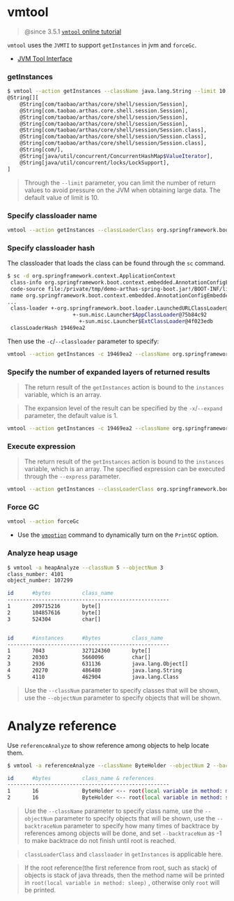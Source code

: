 vmtool
===

> @since 3.5.1
[`vmtool` online tutorial](https://arthas.aliyun.com/doc/arthas-tutorials.html?language=en&id=command-vmtool)

`vmtool` uses the `JVMTI` to support `getInstances` in jvm and `forceGc`.

* [JVM Tool Interface](https://docs.oracle.com/javase/8/docs/platform/jvmti/jvmti.html)

### getInstances

```bash
$ vmtool --action getInstances --className java.lang.String --limit 10
@String[][
    @String[com/taobao/arthas/core/shell/session/Session],
    @String[com.taobao.arthas.core.shell.session.Session],
    @String[com/taobao/arthas/core/shell/session/Session],
    @String[com/taobao/arthas/core/shell/session/Session],
    @String[com/taobao/arthas/core/shell/session/Session.class],
    @String[com/taobao/arthas/core/shell/session/Session.class],
    @String[com/taobao/arthas/core/shell/session/Session.class],
    @String[com/],
    @String[java/util/concurrent/ConcurrentHashMap$ValueIterator],
    @String[java/util/concurrent/locks/LockSupport],
]
```

> Through the `--limit` parameter, you can limit the number of return values to avoid pressure on the JVM when obtaining large data. The default value of limit is 10.

### Specify classloader name

```bash
vmtool --action getInstances --classLoaderClass org.springframework.boot.loader.LaunchedURLClassLoader --className org.springframework.context.ApplicationContext
```


### Specify classloader hash

The classloader that loads the class can be found through the `sc` command.

```bash
$ sc -d org.springframework.context.ApplicationContext
 class-info org.springframework.boot.context.embedded.AnnotationConfigEmbeddedWebApplicationContext
 code-source file:/private/tmp/demo-arthas-spring-boot.jar!/BOOT-INF/lib/spring-boot-1.5.13.RELEASE.jar!/
 name org.springframework.boot.context.embedded.AnnotationConfigEmbeddedWebApplicationContext
...
 class-loader +-org.springframework.boot.loader.LaunchedURLClassLoader@19469ea2
                     +-sun.misc.Launcher$AppClassLoader@75b84c92
                       +-sun.misc.Launcher$ExtClassLoader@4f023edb
 classLoaderHash 19469ea2
```

Then use the `-c`/`--classloader` parameter to specify:

```bash
vmtool --action getInstances -c 19469ea2 --className org.springframework.context.ApplicationContext
```

### Specify the number of expanded layers of returned results

> The return result of the `getInstances` action is bound to the `instances` variable, which is an array.

> The expansion level of the result can be specified by the `-x`/`--expand` parameter, the default value is 1.

```bash
vmtool --action getInstances -c 19469ea2 --className org.springframework.context.ApplicationContext -x 2
```

### Execute expression

> The return result of the `getInstances` action is bound to the `instances` variable, which is an array. The specified expression can be executed through the `--express` parameter.

```bash
vmtool --action getInstances --classLoaderClass org.springframework.boot.loader.LaunchedURLClassLoader --className org.springframework.context.ApplicationContext --express'instances[0].getBeanDefinitionNames()'
```

### Force GC

```bash
vmtool --action forceGc
```

* Use the [`vmoption`](vmoption.md) command to dynamically turn on the `PrintGC` option.

### Analyze heap usage

```bash
$ vmtool -a heapAnalyze --classNum 5 --objectNum 3
class_number: 4101
object_number: 107299

id      #bytes          class_name
----------------------------------------------------
1       209715216       byte[]
2       104857616       byte[]
3       524304          char[]


id      #instances      #bytes          class_name
----------------------------------------------------
1       7043            327124360       byte[]
2       20303           5660096         char[]
3       2936            631136          java.lang.Object[]
4       20270           486480          java.lang.String
5       4110            462904          java.lang.Class
```

> Use the `--classNum` parameter to specify classes that will be shown, use the `--objectNum` parameter to specify objects that will be shown.

# Analyze reference

Use `referenceAnalyze` to show reference among objects to help locate them.

```bash
$ vmtool -a referenceAnalyze --className ByteHolder --objectNum 2 --backtraceNum -1

id      #bytes          class_name & references
----------------------------------------------------
1       16              ByteHolder <-- root(local variable in method: main)
2       16              ByteHolder <-- root(local variable in method: sleep)
```

> Use the `--className` parameter to specify class name, use the `--objectNum` parameter to specify objects that will be shown, use the `--backtraceNum` parameter to specify how many times of backtrace by references among objects will be done, and set `--backtraceNum` as -1 to make backtrace do not finish until root is reached.

> `classLoaderClass` and `classloader` in `getInstances` is applicable here.

> If the root reference(the first reference from root, such as stack) of objects is stack of java threads, then the method name will be printed in `root(local variable in method: sleep)` , otherwise only `root` will be printed.
